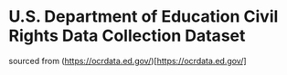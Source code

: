 # U.S. Department of Education Civil Rights Data Collection Dataset

sourced from (https://ocrdata.ed.gov/)[https://ocrdata.ed.gov/]

